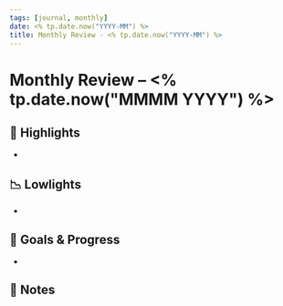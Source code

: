 ```yaml
---
tags: [journal, monthly]
date: <% tp.date.now("YYYY-MM") %>
title: Monthly Review - <% tp.date.now("YYYY-MM") %>
---
```


# Monthly Review – <% tp.date.now("MMMM YYYY") %>

## 🌟 Highlights
- 

## 📉 Lowlights
- 

## 🎯 Goals & Progress
- 

## 📝 Notes
